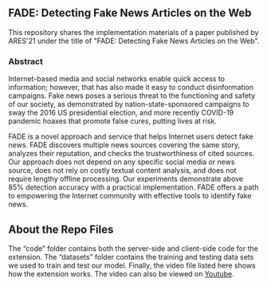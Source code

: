 ## FADE: Detecting Fake News Articles on the Web

This repository shares the implementation materials of a paper published by ARES'21 under the title of "FADE: Detecting Fake News Articles on the Web".

### Abstract
Internet-based media and social networks enable quick access to information; however, that has also made it easy to conduct disinformation campaigns. Fake news poses a serious threat to the functioning and safety of our society, as demonstrated by nation-state-sponsored campaigns to sway the 2016 US presidential election, and more recently COVID-19 pandemic hoaxes that promote false cures, putting lives at risk.

FADE is a novel approach and service that helps Internet users detect fake news. FADE discovers multiple news sources covering the same story, analyzes their reputation, and checks the trustworthiness of cited sources. Our approach does not depend on any specific social media or news source, does not rely on costly textual content analysis, and does not require lengthy offline processing. Our experiments demonstrate above 85% detection accuracy with a practical implementation. FADE offers a path to empowering the Internet community with effective tools to identify fake news.

## About the Repo Files
The “code” folder contains both the server-side and client-side code for the extension. The “datasets” folder contains the training and testing data sets we used to train and test our model. Finally, the video file listed here shows how the extension works. The video can also be viewed on [Youtube](https://youtu.be/GQSGJnx3TJ4).

